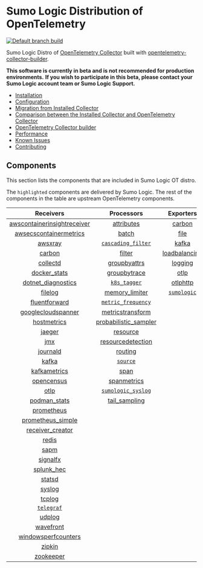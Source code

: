 # Sumo Logic Distribution of OpenTelemetry

[![Default branch build](https://github.com/SumoLogic/sumologic-otel-collector/actions/workflows/dev_builds.yml/badge.svg)](https://github.com/SumoLogic/sumologic-otel-collector/actions/workflows/dev_builds.yml)

Sumo Logic Distro of [OpenTelemetry Collector][otc_link] built with
[opentelemetry-collector-builder][otc_builder_link].

[otc_link]: https://github.com/open-telemetry/opentelemetry-collector
[otc_builder_link]: https://github.com/open-telemetry/opentelemetry-collector-builder

**This software is currently in beta and is not recommended for production environments.**
**If you wish to participate in this beta, please contact your Sumo Logic account team or Sumo Logic Support.**

- [Installation](docs/Installation.md)
- [Configuration](docs/Configuration.md)
- [Migration from Installed Collector](docs/Migration.md)
- [Comparison between the Installed Collector and OpenTelemetry Collector](docs/Comparison.md)
- [OpenTelemetry Collector builder](./otelcolbuilder/README.md)
- [Performance](docs/Performance.md)
- [Known Issues](docs/KnownIssues.md)
- [Contributing](./CONTRIBUTING.md)

## Components

This section lists the components that are included in Sumo Logic OT distro.

The `highlighted` components are delivered by Sumo Logic.
The rest of the components in the table are upstream OpenTelemetry components.

|                         Receivers                          |                       Processors                       |               Exporters                |                 Extensions                  |
|:----------------------------------------------------------:|:------------------------------------------------------:|:--------------------------------------:|:-------------------------------------------:|
| [awscontainerinsightreceiver][awscontainerinsightreceiver] |           [attributes][attributesprocessor]            |        [carbon][carbonexporter]        | [bearertokenauth][bearertokenauthextension] |
|  [awsecscontainermetrics][awsecscontainermetricsreceiver]  |                [batch][batchprocessor]                 |          [file][fileexporter]          |    [file_storage][filestorageextension]     |
|                 [awsxray][awsxrayreceiver]                 |     [`cascading_filter`][cascadingfilterprocessor]     |         [kafka][kafkaexporter]         |    [health_check][healthcheckextension]     |
|                  [carbon][carbonreceiver]                  |               [filter][filterprocessor]                | [loadbalancing][loadbalancingexporter] |     [memory_ballast][ballastextension]      |
|                [collectd][collectdreceiver]                |         [groupbyattrs][groupbyattrsprocessor]          |       [logging][loggingexporter]       |          [oidc][oidcauthextension]          |
|            [docker_stats][dockerstatsreceiver]             |         [groupbytrace][groupbytraceprocessor]          |          [otlp][otlpexporter]          |           [pprof][pprofextension]           |
|      [dotnet_diagnostics][dotnetdiagnosticsreceiver]       |              [`k8s_tagger`][k8sprocessor]              |      [otlphttp][otlphttpexporter]      |      [`sumologic`][sumologicextension]      |
|                 [filelog][filelogreceiver]                 |        [memory_limiter][memorylimiterprocessor]        |    [`sumologic`][sumologicexporter]    |          [zpages][zpagesextension]          |
|           [fluentforward][fluentforwardreceiver]           |     [`metric_frequency`][metricfrequencyprocessor]     |                                        |                                             |
|      [googlecloudspanner][googlecloudspannerreceiver]      |     [metricstransform][metricstransformprocessor]      |                                        |                                             |
|             [hostmetrics][hostmetricsreceiver]             | [probabilistic_sampler][probabilisticsamplerprocessor] |                                        |                                             |
|                  [jaeger][jaegerreceiver]                  |             [resource][resourceprocessor]              |                                        |                                             |
|                     [jmx][jmxreceiver]                     |    [resourcedetection][resourcedetectionprocessor]     |                                        |                                             |
|                [journald][journaldreceiver]                |              [routing][routingprocessor]               |                                        |                                             |
|                   [kafka][kafkareceiver]                   |              [`source`][sourceprocessor]               |                                        |                                             |
|            [kafkametrics][kafkametricsreceiver]            |                 [span][spanprocessor]                  |                                        |                                             |
|              [opencensus][opencensusreceiver]              |          [spanmetrics][spanmetricsprocessor]           |                                        |                                             |
|                    [otlp][otlpreceiver]                    |     [`sumologic_syslog`][sumologicsyslogprocessor]     |                                        |                                             |
|               [podman_stats][podmanreceiver]               |         [tail_sampling][tailsamplingprocessor]         |                                        |                                             |
|              [prometheus][prometheusreceiver]              |                                                        |                                        |                                             |
|       [prometheus_simple][simpleprometheusreceiver]        |                                                        |                                        |                                             |
|            [receiver_creator][receivercreator]             |                                                        |                                        |                                             |
|                   [redis][redisreceiver]                   |                                                        |                                        |                                             |
|                    [sapm][sapmreceiver]                    |                                                        |                                        |                                             |
|                [signalfx][signalfxreceiver]                |                                                        |                                        |                                             |
|              [splunk_hec][splunkhecreceiver]               |                                                        |                                        |                                             |
|                  [statsd][statsdreceiver]                  |                                                        |                                        |                                             |
|                  [syslog][syslogreceiver]                  |                                                        |                                        |                                             |
|                  [tcplog][tcplogreceiver]                  |                                                        |                                        |                                             |
|               [`telegraf`][telegrafreceiver]               |                                                        |                                        |                                             |
|                  [udplog][udplogreceiver]                  |                                                        |                                        |                                             |
|               [wavefront][wavefrontreceiver]               |                                                        |                                        |                                             |
|     [windowsperfcounters][windowsperfcountersreceiver]     |                                                        |                                        |                                             |
|                  [zipkin][zipkinreceiver]                  |                                                        |                                        |                                             |
|               [zookeeper][zookeeperreceiver]               |                                                        |                                        |                                             |

[awscontainerinsightreceiver]: https://github.com/open-telemetry/opentelemetry-collector-contrib/tree/v0.46.0/receiver/awscontainerinsightreceiver
[awsecscontainermetricsreceiver]: https://github.com/open-telemetry/opentelemetry-collector-contrib/tree/v0.46.0/receiver/awsecscontainermetricsreceiver
[awsxrayreceiver]: https://github.com/open-telemetry/opentelemetry-collector-contrib/tree/v0.46.0/receiver/awsxrayreceiver
[carbonreceiver]: https://github.com/open-telemetry/opentelemetry-collector-contrib/tree/v0.46.0/receiver/carbonreceiver
[collectdreceiver]: https://github.com/open-telemetry/opentelemetry-collector-contrib/tree/v0.46.0/receiver/collectdreceiver
[dockerstatsreceiver]: https://github.com/open-telemetry/opentelemetry-collector-contrib/tree/v0.46.0/receiver/dockerstatsreceiver
[dotnetdiagnosticsreceiver]: https://github.com/open-telemetry/opentelemetry-collector-contrib/tree/v0.46.0/receiver/dotnetdiagnosticsreceiver
[filelogreceiver]: https://github.com/open-telemetry/opentelemetry-collector-contrib/tree/v0.46.0/receiver/filelogreceiver
[fluentforwardreceiver]: https://github.com/open-telemetry/opentelemetry-collector-contrib/tree/v0.46.0/receiver/fluentforwardreceiver
[googlecloudspannerreceiver]: https://github.com/open-telemetry/opentelemetry-collector-contrib/tree/v0.46.0/receiver/googlecloudspannerreceiver
[hostmetricsreceiver]: https://github.com/open-telemetry/opentelemetry-collector-contrib/tree/v0.46.0/receiver/hostmetricsreceiver
[jaegerreceiver]: https://github.com/open-telemetry/opentelemetry-collector-contrib/tree/v0.46.0/receiver/jaegerreceiver
[jmxreceiver]: https://github.com/open-telemetry/opentelemetry-collector-contrib/tree/v0.46.0/receiver/jmxreceiver
[journaldreceiver]: https://github.com/open-telemetry/opentelemetry-collector-contrib/tree/v0.46.0/receiver/journaldreceiver
[kafkareceiver]: https://github.com/open-telemetry/opentelemetry-collector-contrib/tree/v0.46.0/receiver/kafkareceiver
[kafkametricsreceiver]: https://github.com/open-telemetry/opentelemetry-collector-contrib/tree/v0.46.0/receiver/kafkametricsreceiver
[opencensusreceiver]: https://github.com/open-telemetry/opentelemetry-collector-contrib/tree/v0.46.0/receiver/opencensusreceiver
[otlpreceiver]: https://github.com/open-telemetry/opentelemetry-collector/tree/v0.46.0/receiver/otlpreceiver
[podmanreceiver]: https://github.com/open-telemetry/opentelemetry-collector-contrib/tree/v0.46.0/receiver/podmanreceiver
[prometheusreceiver]: https://github.com/open-telemetry/opentelemetry-collector-contrib/tree/v0.46.0/receiver/prometheusreceiver
[receivercreator]: https://github.com/open-telemetry/opentelemetry-collector-contrib/tree/v0.46.0/receiver/receivercreator
[redisreceiver]: https://github.com/open-telemetry/opentelemetry-collector-contrib/tree/v0.46.0/receiver/redisreceiver
[sapmreceiver]: https://github.com/open-telemetry/opentelemetry-collector-contrib/tree/v0.46.0/receiver/sapmreceiver
[signalfxreceiver]: https://github.com/open-telemetry/opentelemetry-collector-contrib/tree/v0.46.0/receiver/signalfxreceiver
[simpleprometheusreceiver]: https://github.com/open-telemetry/opentelemetry-collector-contrib/tree/v0.46.0/receiver/simpleprometheusreceiver
[splunkhecreceiver]: https://github.com/open-telemetry/opentelemetry-collector-contrib/tree/v0.46.0/receiver/splunkhecreceiver
[syslogreceiver]: https://github.com/open-telemetry/opentelemetry-collector-contrib/tree/v0.46.0/receiver/syslogreceiver
[statsdreceiver]: https://github.com/open-telemetry/opentelemetry-collector-contrib/tree/v0.46.0/receiver/statsdreceiver
[tcplogreceiver]: https://github.com/open-telemetry/opentelemetry-collector-contrib/tree/v0.46.0/receiver/tcplogreceiver
[telegrafreceiver]: ./pkg/receiver/telegrafreceiver
[udplogreceiver]: https://github.com/open-telemetry/opentelemetry-collector-contrib/tree/v0.46.0/receiver/udplogreceiver
[wavefrontreceiver]: https://github.com/open-telemetry/opentelemetry-collector-contrib/tree/v0.46.0/receiver/wavefrontreceiver
[windowsperfcountersreceiver]: https://github.com/open-telemetry/opentelemetry-collector-contrib/tree/v0.46.0/receiver/windowsperfcountersreceiver
[zipkinreceiver]: https://github.com/open-telemetry/opentelemetry-collector-contrib/tree/v0.46.0/receiver/zipkinreceiver
[zookeeperreceiver]: https://github.com/open-telemetry/opentelemetry-collector-contrib/tree/v0.46.0/receiver/zookeeperreceiver

[attributesprocessor]: https://github.com/open-telemetry/opentelemetry-collector-contrib/tree/v0.46.0/processor/attributesprocessor
[batchprocessor]: https://github.com/open-telemetry/opentelemetry-collector/tree/v0.46.0/processor/batchprocessor
[cascadingfilterprocessor]: ./pkg/processor/cascadingfilterprocessor
[filterprocessor]: https://github.com/open-telemetry/opentelemetry-collector-contrib/tree/v0.46.0/processor/filterprocessor
[groupbyattrsprocessor]: https://github.com/open-telemetry/opentelemetry-collector-contrib/tree/v0.46.0/processor/groupbyattrsprocessor
[groupbytraceprocessor]: https://github.com/open-telemetry/opentelemetry-collector-contrib/tree/v0.46.0/processor/groupbytraceprocessor
[k8sprocessor]: ./pkg/processor/k8sprocessor
[memorylimiterprocessor]: https://github.com/open-telemetry/opentelemetry-collector/tree/v0.46.0/processor/memorylimiterprocessor
[metricfrequencyprocessor]: ./pkg/processor/metricfrequencyprocessor
[metricstransformprocessor]: https://github.com/open-telemetry/opentelemetry-collector-contrib/tree/v0.46.0/processor/metricstransformprocessor
[probabilisticsamplerprocessor]: https://github.com/open-telemetry/opentelemetry-collector-contrib/tree/v0.46.0/processor/probabilisticsamplerprocessor
[resourcedetectionprocessor]: https://github.com/open-telemetry/opentelemetry-collector-contrib/tree/v0.46.0/processor/resourcedetectionprocessor
[resourceprocessor]: https://github.com/open-telemetry/opentelemetry-collector-contrib/tree/v0.46.0/processor/resourceprocessor
[routingprocessor]: https://github.com/open-telemetry/opentelemetry-collector-contrib/tree/v0.46.0/processor/routingprocessor
[sourceprocessor]: ./pkg/processor/sourceprocessor
[spanmetricsprocessor]: https://github.com/open-telemetry/opentelemetry-collector-contrib/tree/v0.46.0/processor/spanmetricsprocessor
[spanprocessor]: https://github.com/open-telemetry/opentelemetry-collector-contrib/tree/v0.46.0/processor/spanprocessor
[sumologicsyslogprocessor]: ./pkg/processor/sumologicsyslogprocessor
[tailsamplingprocessor]: https://github.com/open-telemetry/opentelemetry-collector-contrib/tree/v0.46.0/processor/tailsamplingprocessor

[carbonexporter]: https://github.com/open-telemetry/opentelemetry-collector-contrib/tree/v0.46.0/exporter/carbonexporter
[fileexporter]: https://github.com/open-telemetry/opentelemetry-collector-contrib/tree/v0.46.0/exporter/fileexporter
[kafkaexporter]: https://github.com/open-telemetry/opentelemetry-collector-contrib/tree/v0.46.0/exporter/kafkaexporter
[loadbalancingexporter]: https://github.com/open-telemetry/opentelemetry-collector-contrib/tree/v0.46.0/exporter/loadbalancingexporter
[loggingexporter]: https://github.com/open-telemetry/opentelemetry-collector/tree/v0.46.0/exporter/loggingexporter
[otlpexporter]: https://github.com/open-telemetry/opentelemetry-collector/tree/v0.46.0/exporter/otlpexporter
[otlphttpexporter]: https://github.com/open-telemetry/opentelemetry-collector/tree/v0.46.0/exporter/otlphttpexporter
[sumologicexporter]: ./pkg/exporter/sumologicexporter

[ballastextension]: https://github.com/open-telemetry/opentelemetry-collector/tree/v0.46.0/extension/ballastextension
[bearertokenauthextension]: https://github.com/open-telemetry/opentelemetry-collector-contrib/tree/v0.46.0/extension/bearertokenauthextension
[filestorageextension]: https://github.com/open-telemetry/opentelemetry-collector-contrib/tree/v0.46.0/extension/storage/filestorage
[healthcheckextension]: https://github.com/open-telemetry/opentelemetry-collector-contrib/tree/v0.46.0/extension/healthcheckextension
[oidcauthextension]: https://github.com/open-telemetry/opentelemetry-collector-contrib/tree/v0.46.0/extension/oidcauthextension
[pprofextension]: https://github.com/open-telemetry/opentelemetry-collector-contrib/tree/v0.46.0/extension/pprofextension
[sumologicextension]: ./pkg/extension/sumologicextension
[zpagesextension]: https://github.com/open-telemetry/opentelemetry-collector/tree/v0.46.0/extension/zpagesextension
